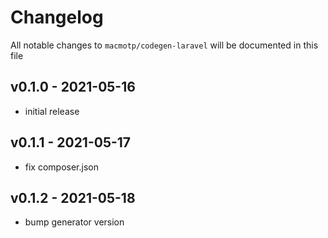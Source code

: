# Changelog

All notable changes to `macmotp/codegen-laravel` will be documented in this file

## v0.1.0 - 2021-05-16

- initial release

## v0.1.1 - 2021-05-17

- fix composer.json

## v0.1.2 - 2021-05-18

- bump generator version

